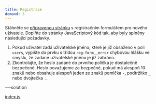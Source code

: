 ```yaml
---
title: Registrace
demand: 3
---
```


Stáhněte se [připravenou stránku](https://github.com/Czechitas-podklady-WEB/cviceni-registrace/archive/refs/heads/main.zip) s registračním formulářem pro nového uživatele. Doplňte do stránky JavaScriptový kód tak, aby byly splněny následující požadavky.

1. Pokud uživatel zadá uživatelské jméno, které je již obsaženo v poli `users`, vypište do prvku s třídou `reg-form__error` chybovou hlášku ve smyslu, že zadané uživatelské jméno je již zabráno.
1. Zkontrolujte, že heslo zadané do prvního políčka je dostatečně bezpečené. Heslo považujeme za bezpečné, pokud má alespoň 10 znaků nebo obsahuje alespoň jeden ze znaků pomlčka `-`, podtržítko `_` nebo dvojtečka `:`.

---solution

[index.js](https://github.com/Czechitas-podklady-WEB/cviceni-registrace/blob/reseni/index.js)
